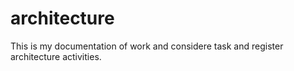 # architecture

This is my documentation of work and considere task and register architecture activities.


 